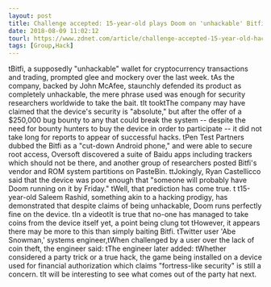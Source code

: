 ```yaml
---
layout: post
title: Challenge accepted: 15-year-old plays Doom on 'unhackable' Bitfi
date: 2018-08-09 11:02:12
tourl: https://www.zdnet.com/article/challenge-accepted-15-year-old-hacking-prodigy-plays-doom-on-unhackable-bitfi/
tags: [Group,Hack]
---
```

 tBitfi, a supposedly "unhackable" wallet for cryptocurrency transactions and trading, prompted glee and mockery over the last week. tAs the company, backed by John McAfee, staunchly defended its product as completely unhackable, the mere phrase used was enough for security researchers worldwide to take the bait. tIt tooktThe company may have claimed that the device's security is "absolute," but after the offer of a $250,000 bug bounty to any that could break the system -- despite the need for bounty hunters to buy the device in order to participate -- it did not take long for reports to appear of successful hacks. tPen Test Partners dubbed the Bitfi as a "cut-down Android phone," and were able to secure root access, Oversoft discovered a suite of Baidu apps including trackers which should not be there, and another group of researchers posted Bitfi's vendor and ROM system partitions on PasteBin. ttJokingly, Ryan Castellicco said that the device was poor enough that "someone will probably have Doom running on it by Friday." tWell, that prediction has come true. t t15-year-old Saleem Rashid, something akin to a hacking prodigy, has demonstrated that despite claims of being unhackable, Doom runs perfectly fine on the device. tIn a videotIt is true that no-one has managed to take coins from the device itself yet, a point being clung tot tHowever, it appears there may be more to this than simply baiting Bitfi. tTwitter user 'Abe Snowman,' systems engineer,tWhen challenged by a user over the lack of coin theft, the engineer said: tThe engineer later added: tWhether considered a party trick or a true hack, the game being installed on a device used for financial authorization which claims "fortress-like security" is still a concern. tIt will be interesting to see what comes out of the party hat next.
